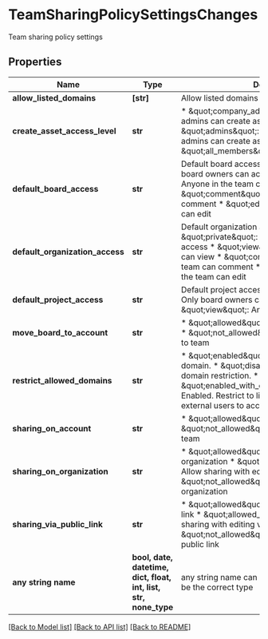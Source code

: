# TeamSharingPolicySettingsChanges

Team sharing policy settings

## Properties
Name | Type | Description | Notes
------------ | ------------- | ------------- | -------------
**allow_listed_domains** | **[str]** | Allow listed domains | [optional] 
**create_asset_access_level** | **str** |  * \&quot;company_admins\&quot;: Only company admins can create assets in a team * \&quot;admins\&quot;: Both team and company admins can create assets in a team. * \&quot;all_members\&quot;: all_members  | [optional] 
**default_board_access** | **str** |  Default board access * \&quot;private\&quot;: Only board owners can access * \&quot;view\&quot;:    Anyone in the team can view * \&quot;comment\&quot;: Anyone in the team can comment * \&quot;edit\&quot;:    Anyone in the team can edit  | [optional] 
**default_organization_access** | **str** |  Default organization access * \&quot;private\&quot;: Only board owners can access * \&quot;view\&quot;:    Anyone in the team can view * \&quot;comment\&quot;: Anyone in the team can comment * \&quot;edit\&quot;:    Anyone in the team can edit  | [optional] 
**default_project_access** | **str** |  Default project access * \&quot;private\&quot;: Only board owners can access * \&quot;view\&quot;:    Anyone in the team can view  | [optional] 
**move_board_to_account** | **str** |  * \&quot;allowed\&quot;: Allow move board to team * \&quot;not_allowed\&quot;: Not allow move board to team  | [optional] 
**restrict_allowed_domains** | **str** |  * \&quot;enabled\&quot;: Enabled. Restrict to listed domain. * \&quot;disabled\&quot;: Disabled. No domain restriction. * \&quot;enabled_with_external_users_access\&quot;: Enabled. Restrict to listed domain but allows external users to access.  | [optional] 
**sharing_on_account** | **str** |  * \&quot;allowed\&quot;: Allow sharing on team * \&quot;not_allowed\&quot;: Not allow sharing on team  | [optional] 
**sharing_on_organization** | **str** |  * \&quot;allowed\&quot;: Allow sharing on organization * \&quot;allowed_with_editing\&quot;: Allow sharing with editing on organization * \&quot;not_allowed\&quot;: Not allow sharing on organization  | [optional] 
**sharing_via_public_link** | **str** |  * \&quot;allowed\&quot;: Allow sharing via public link * \&quot;allowed_with_editing\&quot;: Allow sharing with editing via public link * \&quot;not_allowed\&quot;: Not allow sharing via public link  | [optional] 
**any string name** | **bool, date, datetime, dict, float, int, list, str, none_type** | any string name can be used but the value must be the correct type | [optional]

[[Back to Model list]](../README.md#documentation-for-models) [[Back to API list]](../README.md#documentation-for-api-endpoints) [[Back to README]](../README.md)


